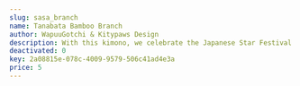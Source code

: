 ```yaml
---
slug: sasa_branch
name: Tanabata Bamboo Branch
author: WapuuGotchi & Kitypaws Design
description: With this kimono, we celebrate the Japanese Star Festival (Tanabata) 2024. 
deactivated: 0
key: 2a08815e-078c-4009-9579-506c41ad4e3a
price: 5
---
```

